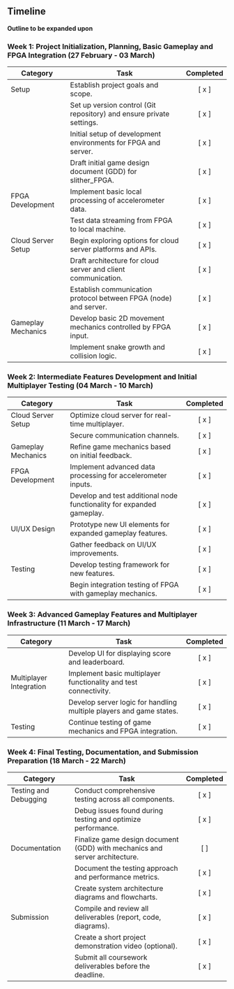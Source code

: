 ## Timeline
**Outline to be expanded upon**

### Week 1: Project Initialization, Planning, Basic Gameplay and FPGA Integration (27 February - 03 March)

| Category | Task | Completed | 
|----------|------|:--------:| 
| Setup | Establish project goals and scope. | [ x ] |
|  | Set up version control (Git repository) and ensure private settings. | [ x ] |
|  | Initial setup of development environments for FPGA and server. | [ x ] |
|  | Draft initial game design document (GDD) for slither_FPGA. | [ x ] |
| FPGA Development | Implement basic local processing of accelerometer data. | [ x ] |
|  | Test data streaming from FPGA to local machine. | [ x ] |
| Cloud Server Setup | Begin exploring options for cloud server platforms and APIs. | [ x ] |
|  | Draft architecture for cloud server and client communication. | [ x ] |
|  | Establish communication protocol between FPGA (node) and server. | [ x ] |
| Gameplay Mechanics | Develop basic 2D movement mechanics controlled by FPGA input. | [ x ] |
|  | Implement snake growth and collision logic. | [ x ] |

### Week 2: Intermediate Features Development and Initial Multiplayer Testing (04 March - 10 March)

| Category | Task | Completed |
|----------|------|:--------:|
| Cloud Server Setup | Optimize cloud server for real-time multiplayer. | [ x ] |
|  | Secure communication channels. | [ x ] |
| Gameplay Mechanics | Refine game mechanics based on initial feedback. | [ x ] |
| FPGA Development | Implement advanced data processing for accelerometer inputs. | [ x ] |
|  | Develop and test additional node functionality for expanded gameplay. | [ x ] |
| UI/UX Design | Prototype new UI elements for expanded gameplay features. | [ x ] |
|  | Gather feedback on UI/UX improvements. | [ x ] |
| Testing | Develop testing framework for new features. | [ x ] |
|  | Begin integration testing of FPGA with gameplay mechanics. | [ x ] |

### Week 3: Advanced Gameplay Features and Multiplayer Infrastructure (11 March - 17 March)

| Category | Task | Completed |
|----------|------|:--------:|
|  | Develop UI for displaying score and leaderboard. | [ x ] |
| Multiplayer Integration | Implement basic multiplayer functionality and test connectivity. | [ x ] |
|  | Develop server logic for handling multiple players and game states. | [ x ] |
| Testing | Continue testing of game mechanics and FPGA integration. | [ x ] |

### Week 4: Final Testing, Documentation, and Submission Preparation (18 March - 22 March)

| Category | Task | Completed |
|----------|------|:--------:|
| Testing and Debugging | Conduct comprehensive testing across all components. | [ x ] |
|  | Debug issues found during testing and optimize performance. | [ x ] |
| Documentation | Finalize game design document (GDD) with mechanics and server architecture. | [  ] |
|  | Document the testing approach and performance metrics. | [ x ] |
|  | Create system architecture diagrams and flowcharts. | [ x ] |
| Submission | Compile and review all deliverables (report, code, diagrams). | [ x ] |
|  | Create a short project demonstration video (optional). | [ x ] |
|  | Submit all coursework deliverables before the deadline. | [ x ] |

